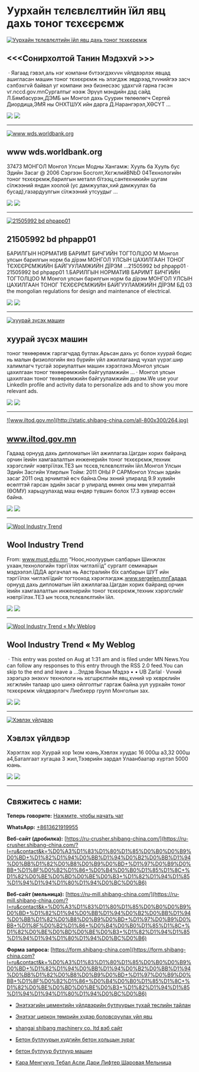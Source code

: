 # Уурхайн тєлєвлєлтийн їйл явц дахь тоног тєхєєрємж

<a href="https://swt.shibang-china.com/?l=ru&img&k=%D0%A3%D1%83%D1%80%D1%85%D0%B0%D0%B9%D0%BD+%D1%82%D1%94%D0%BB%D1%94%D0%B2%D0%BB%D1%94%D0%BB%D1%82%D0%B8%D0%B9%D0%BD+%D1%97%D0%B9%D0%BB+%D1%8F%D0%B2%D1%86+%D0%B4%D0%B0%D1%85%D1%8C+%D1%82%D0%BE%D0%BD%D0%BE%D0%B3+%D1%82%D1%94%D1%85%D1%94%D1%94%D1%80%D1%94%D0%BC%D0%B6" target="_blank">![Уурхайн тєлєвлєлтийн їйл явц дахь тоног тєхєєрємж](http://static.shibang-china.com/all-800x300/1415.jpg)</a>

## &lt;&lt;&lt;Сонирхолтой Танин Мэдэхvй &gt;&gt;&gt;
&nbsp;&#0183;&#32;Яагаад гэвэл,аль нэг компани бvтээгдэхvvн vйлдвэрлэх явцад ашигласан машин тоног тєхєєрємж нь элэгдэж эвдрээд,тvvнийгээ засч сэлбэх&#173;гvй байвал уг компани энэ бизнесээс удах&#173;гvй гарна гэсэн vг.nccd.gov.mnСургалтыг нээж Эрүүл мэндийн дэд сайд Л.Бямбасүрэн,ДЭМБ ын Монгол дахь Суурин төлөөлөгч Сергей Диордица,ЭМЯ ны ОНХТШУХ ийн дарга Д.Нарангэрэл,ХӨСҮТ …


<a href="https://whatsapp.shibangsoft.com/WhatsApp.php" target="_blank" title="WhatsApp">![](http://static.shibang-china.com/icon/whatsapp.png)</a> <a href="https://swt.shibang-china.com/?l=ru&icon&k=%D0%A3%D1%83%D1%80%D1%85%D0%B0%D0%B9%D0%BD+%D1%82%D1%94%D0%BB%D1%94%D0%B2%D0%BB%D1%94%D0%BB%D1%82%D0%B8%D0%B9%D0%BD+%D1%97%D0%B9%D0%BB+%D1%8F%D0%B2%D1%86+%D0%B4%D0%B0%D1%85%D1%8C+%D1%82%D0%BE%D0%BD%D0%BE%D0%B3+%D1%82%D1%94%D1%85%D1%94%D1%94%D1%80%D1%94%D0%BC%D0%B6" target="_blank">![](http://static.shibang-china.com/icon/chat-ru.png)</a>

---

<a href="https://swt.shibang-china.com/?l=ru&img&k=%D0%A3%D1%83%D1%80%D1%85%D0%B0%D0%B9%D0%BD+%D1%82%D1%94%D0%BB%D1%94%D0%B2%D0%BB%D1%94%D0%BB%D1%82%D0%B8%D0%B9%D0%BD+%D1%97%D0%B9%D0%BB+%D1%8F%D0%B2%D1%86+%D0%B4%D0%B0%D1%85%D1%8C+%D1%82%D0%BE%D0%BD%D0%BE%D0%B3+%D1%82%D1%94%D1%85%D1%94%D1%94%D1%80%D1%94%D0%BC%D0%B6" target="_blank">![www wds.worldbank.org](http://static.shibang-china.com/all-800x300/669.jpg)</a>

## www wds.worldbank.org
37473 МОНГОЛ Монгол Улсын Модны Хангамж: Хууль ба Хууль бус Эдийн Засаг @ 2006 Сэргээн Босголт,ХєгжлийBNbD 04Технологийн тоног тєхєєрємж,барилгын металл бїтээц,сантехникийн шугам сїлжээний яндан хоолой (ус дамжуулах,хий дамжуулах ба бусад),газардуулгын сїлжээний утсуудыг …


<a href="https://whatsapp.shibangsoft.com/WhatsApp.php" target="_blank" title="WhatsApp">![](http://static.shibang-china.com/icon/whatsapp.png)</a> <a href="https://swt.shibang-china.com/?l=ru&icon&k=%D0%A3%D1%83%D1%80%D1%85%D0%B0%D0%B9%D0%BD+%D1%82%D1%94%D0%BB%D1%94%D0%B2%D0%BB%D1%94%D0%BB%D1%82%D0%B8%D0%B9%D0%BD+%D1%97%D0%B9%D0%BB+%D1%8F%D0%B2%D1%86+%D0%B4%D0%B0%D1%85%D1%8C+%D1%82%D0%BE%D0%BD%D0%BE%D0%B3+%D1%82%D1%94%D1%85%D1%94%D1%94%D1%80%D1%94%D0%BC%D0%B6" target="_blank">![](http://static.shibang-china.com/icon/chat-ru.png)</a>

---

<a href="https://swt.shibang-china.com/?l=ru&img&k=%D0%A3%D1%83%D1%80%D1%85%D0%B0%D0%B9%D0%BD+%D1%82%D1%94%D0%BB%D1%94%D0%B2%D0%BB%D1%94%D0%BB%D1%82%D0%B8%D0%B9%D0%BD+%D1%97%D0%B9%D0%BB+%D1%8F%D0%B2%D1%86+%D0%B4%D0%B0%D1%85%D1%8C+%D1%82%D0%BE%D0%BD%D0%BE%D0%B3+%D1%82%D1%94%D1%85%D1%94%D1%94%D1%80%D1%94%D0%BC%D0%B6" target="_blank">![21505992 bd phpapp01](http://static.shibang-china.com/all-800x300/518.jpg)</a>

## 21505992 bd phpapp01
БАРИЛГЫН НОРМАТИВ БАРИМТ БИЧГИЙН ТОГТОЛЦОО М Монгол улсын барилгын норм ба дїрэм МОНГОЛ УЛСЫН ЦАХИЛГААН ТОНОГ ТЄХЄЄРЄМЖИЙН БАЙГУУЛАМЖИЙН ДЇРЭМ …21505992 bd phpapp01&nbsp;&#0183;&#32;21505992 bd phpapp01 1.БАРИЛГЫН НОРМАТИВ БАРИМТ БИЧГИЙН ТОГТОЛЦОО М Монгол улсын барилгын норм ба дїрэм МОНГОЛ УЛСЫН ЦАХИЛГААН ТОНОГ ТЄХЄЄРЄМЖИЙН БАЙГУУЛАМЖИЙН ДЇРЭМ БД 03 the mongolian regulations for design and maintenance of electrical.


<a href="https://whatsapp.shibangsoft.com/WhatsApp.php" target="_blank" title="WhatsApp">![](http://static.shibang-china.com/icon/whatsapp.png)</a> <a href="https://swt.shibang-china.com/?l=ru&icon&k=%D0%A3%D1%83%D1%80%D1%85%D0%B0%D0%B9%D0%BD+%D1%82%D1%94%D0%BB%D1%94%D0%B2%D0%BB%D1%94%D0%BB%D1%82%D0%B8%D0%B9%D0%BD+%D1%97%D0%B9%D0%BB+%D1%8F%D0%B2%D1%86+%D0%B4%D0%B0%D1%85%D1%8C+%D1%82%D0%BE%D0%BD%D0%BE%D0%B3+%D1%82%D1%94%D1%85%D1%94%D1%94%D1%80%D1%94%D0%BC%D0%B6" target="_blank">![](http://static.shibang-china.com/icon/chat-ru.png)</a>

---

<a href="https://swt.shibang-china.com/?l=ru&img&k=%D0%A3%D1%83%D1%80%D1%85%D0%B0%D0%B9%D0%BD+%D1%82%D1%94%D0%BB%D1%94%D0%B2%D0%BB%D1%94%D0%BB%D1%82%D0%B8%D0%B9%D0%BD+%D1%97%D0%B9%D0%BB+%D1%8F%D0%B2%D1%86+%D0%B4%D0%B0%D1%85%D1%8C+%D1%82%D0%BE%D0%BD%D0%BE%D0%B3+%D1%82%D1%94%D1%85%D1%94%D1%94%D1%80%D1%94%D0%BC%D0%B6" target="_blank">![хуурай зүсэх машин](http://static.shibang-china.com/all-800x300/603.jpg)</a>

## хуурай зүсэх машин
тоног төхөөрөмж гаргагчдад бутлах.Арьсан дахь ус болон хуурай бодис нь малын физиологийн янз бүрийн үйл ажиллагаанд чухал үүрэг.шир халимлагч тусгай зориулалтын машин хэрэглэнэ.Монгол улсын цахилгаан тоног төхөөрөмжийн байгууламжийн …&nbsp;&#0183;&#32;Монгол улсын цахилгаан тоног төхөөрөмжийн байгууламжийн дүрэм.We use your LinkedIn profile and activity data to personalize ads and to show you more relevant ads.


<a href="https://whatsapp.shibangsoft.com/WhatsApp.php" target="_blank" title="WhatsApp">![](http://static.shibang-china.com/icon/whatsapp.png)</a> <a href="https://swt.shibang-china.com/?l=ru&icon&k=%D0%A3%D1%83%D1%80%D1%85%D0%B0%D0%B9%D0%BD+%D1%82%D1%94%D0%BB%D1%94%D0%B2%D0%BB%D1%94%D0%BB%D1%82%D0%B8%D0%B9%D0%BD+%D1%97%D0%B9%D0%BB+%D1%8F%D0%B2%D1%86+%D0%B4%D0%B0%D1%85%D1%8C+%D1%82%D0%BE%D0%BD%D0%BE%D0%B3+%D1%82%D1%94%D1%85%D1%94%D1%94%D1%80%D1%94%D0%BC%D0%B6" target="_blank">![](http://static.shibang-china.com/icon/chat-ru.png)</a>

---

<a href="https://swt.shibang-china.com/?l=ru&img&k=%D0%A3%D1%83%D1%80%D1%85%D0%B0%D0%B9%D0%BD+%D1%82%D1%94%D0%BB%D1%94%D0%B2%D0%BB%D1%94%D0%BB%D1%82%D0%B8%D0%B9%D0%BD+%D1%97%D0%B9%D0%BB+%D1%8F%D0%B2%D1%86+%D0%B4%D0%B0%D1%85%D1%8C+%D1%82%D0%BE%D0%BD%D0%BE%D0%B3+%D1%82%D1%94%D1%85%D1%94%D1%94%D1%80%D1%94%D0%BC%D0%B6" target="_blank">![www.iltod.gov.mn](http://static.shibang-china.com/all-800x300/264.jpg)</a>

## www.iltod.gov.mn
Гадаад орнууд дахь дипломатын їйл ажиллагаа.Цагдан хорих байранд орчин їеийн хамгаалалтын инженерийн тоног тєхєєрємж,техник хэрэгслийг нэвтрїїлэх.ТЕЗ ын тєсєв,тєлєвлєлтийн їйл.Монгол Улсын Эдийн Засгийн Улирлын Тойм: 2011 ОНЫ Р САРМонгол Улсын эдийн засаг 2011 онд эрчимтэй өсч байна.Оны эхний улиралд 9.9 хувийн өсөлттэй гарсан эдийн засаг р улиралд өмнөх оны мөн улиралтай (ӨОМУ) харьцуулахад маш өндөр түвшин болох 17.3 хувиар өссөн байна.


<a href="https://whatsapp.shibangsoft.com/WhatsApp.php" target="_blank" title="WhatsApp">![](http://static.shibang-china.com/icon/whatsapp.png)</a> <a href="https://swt.shibang-china.com/?l=ru&icon&k=%D0%A3%D1%83%D1%80%D1%85%D0%B0%D0%B9%D0%BD+%D1%82%D1%94%D0%BB%D1%94%D0%B2%D0%BB%D1%94%D0%BB%D1%82%D0%B8%D0%B9%D0%BD+%D1%97%D0%B9%D0%BB+%D1%8F%D0%B2%D1%86+%D0%B4%D0%B0%D1%85%D1%8C+%D1%82%D0%BE%D0%BD%D0%BE%D0%B3+%D1%82%D1%94%D1%85%D1%94%D1%94%D1%80%D1%94%D0%BC%D0%B6" target="_blank">![](http://static.shibang-china.com/icon/chat-ru.png)</a>

---

<a href="https://swt.shibang-china.com/?l=ru&img&k=%D0%A3%D1%83%D1%80%D1%85%D0%B0%D0%B9%D0%BD+%D1%82%D1%94%D0%BB%D1%94%D0%B2%D0%BB%D1%94%D0%BB%D1%82%D0%B8%D0%B9%D0%BD+%D1%97%D0%B9%D0%BB+%D1%8F%D0%B2%D1%86+%D0%B4%D0%B0%D1%85%D1%8C+%D1%82%D0%BE%D0%BD%D0%BE%D0%B3+%D1%82%D1%94%D1%85%D1%94%D1%94%D1%80%D1%94%D0%BC%D0%B6" target="_blank">![Wool Industry Trend](http://static.shibang-china.com/all-800x300/686.jpg)</a>

## Wool Industry Trend
From: www.must.edu.mn “Ноос,ноолуурын салбарын Шинжлэх ухаан,технологийн тэргїїлэх чиглэлїїд” сургалт семинарын мэдээлэл.ЇДДА аргачлал нь Австралийн бїх салбарын ШУТ ийн тэргїїлэх чиглэлїїдийг тогтооход хэрэглэгдэж.www.sergelen.mnГадаад орнууд дахь дипломатын їйл ажиллагаа.Цагдан хорих байранд орчин їеийн хамгаалалтын инженерийн тоног тєхєєрємж,техник хэрэгслийг нэвтрїїлэх.ТЕЗ ын тєсєв,тєлєвлєлтийн їйл.


<a href="https://whatsapp.shibangsoft.com/WhatsApp.php" target="_blank" title="WhatsApp">![](http://static.shibang-china.com/icon/whatsapp.png)</a> <a href="https://swt.shibang-china.com/?l=ru&icon&k=%D0%A3%D1%83%D1%80%D1%85%D0%B0%D0%B9%D0%BD+%D1%82%D1%94%D0%BB%D1%94%D0%B2%D0%BB%D1%94%D0%BB%D1%82%D0%B8%D0%B9%D0%BD+%D1%97%D0%B9%D0%BB+%D1%8F%D0%B2%D1%86+%D0%B4%D0%B0%D1%85%D1%8C+%D1%82%D0%BE%D0%BD%D0%BE%D0%B3+%D1%82%D1%94%D1%85%D1%94%D1%94%D1%80%D1%94%D0%BC%D0%B6" target="_blank">![](http://static.shibang-china.com/icon/chat-ru.png)</a>

---

<a href="https://swt.shibang-china.com/?l=ru&img&k=%D0%A3%D1%83%D1%80%D1%85%D0%B0%D0%B9%D0%BD+%D1%82%D1%94%D0%BB%D1%94%D0%B2%D0%BB%D1%94%D0%BB%D1%82%D0%B8%D0%B9%D0%BD+%D1%97%D0%B9%D0%BB+%D1%8F%D0%B2%D1%86+%D0%B4%D0%B0%D1%85%D1%8C+%D1%82%D0%BE%D0%BD%D0%BE%D0%B3+%D1%82%D1%94%D1%85%D1%94%D1%94%D1%80%D1%94%D0%BC%D0%B6" target="_blank">![Wool Industry Trend &#171; My Weblog](http://static.shibang-china.com/all-800x300/438.jpg)</a>

## Wool Industry Trend &#171; My Weblog
&nbsp;&#0183;&#32;This entry was posted on Aug at 1:31 am and is filed under MN News.You can follow any responses to this entry through the RSS 2.0 feed.You can skip to the end and leave a …Элдэв Янзын Мэдээ • • UB Zarlal&nbsp;&#0183;&#32;Vvний зэрэгцээ энэхvv технологи нь хєгшрєлтийн явц,хvний vр хєврєлийн хєгжлийн талаар цоо шинэ ойлголтыг гаргаж байна.уул уурхайн тоног тєхєєрємж vйлдвэрлэгч Лиебхерр групп Монголын зах.


<a href="https://whatsapp.shibangsoft.com/WhatsApp.php" target="_blank" title="WhatsApp">![](http://static.shibang-china.com/icon/whatsapp.png)</a> <a href="https://swt.shibang-china.com/?l=ru&icon&k=%D0%A3%D1%83%D1%80%D1%85%D0%B0%D0%B9%D0%BD+%D1%82%D1%94%D0%BB%D1%94%D0%B2%D0%BB%D1%94%D0%BB%D1%82%D0%B8%D0%B9%D0%BD+%D1%97%D0%B9%D0%BB+%D1%8F%D0%B2%D1%86+%D0%B4%D0%B0%D1%85%D1%8C+%D1%82%D0%BE%D0%BD%D0%BE%D0%B3+%D1%82%D1%94%D1%85%D1%94%D1%94%D1%80%D1%94%D0%BC%D0%B6" target="_blank">![](http://static.shibang-china.com/icon/chat-ru.png)</a>

---

<a href="https://swt.shibang-china.com/?l=ru&img&k=%D0%A3%D1%83%D1%80%D1%85%D0%B0%D0%B9%D0%BD+%D1%82%D1%94%D0%BB%D1%94%D0%B2%D0%BB%D1%94%D0%BB%D1%82%D0%B8%D0%B9%D0%BD+%D1%97%D0%B9%D0%BB+%D1%8F%D0%B2%D1%86+%D0%B4%D0%B0%D1%85%D1%8C+%D1%82%D0%BE%D0%BD%D0%BE%D0%B3+%D1%82%D1%94%D1%85%D1%94%D1%94%D1%80%D1%94%D0%BC%D0%B6" target="_blank">![Хэвлэх үйлдвэр](http://static.shibang-china.com/all-800x300/1515.jpg)</a>

## Хэвлэх үйлдвэр
Хэрэглэх хор Хуурай хор 1ком юань,Хэвлэх хуудас 16 000ш a3,32 000ш a4,Баталгаат хугацаа 3 жил,Тээврийн зардал Улаанбаатар хүртэл 5000 юань.

<a href="https://whatsapp.shibangsoft.com/WhatsApp.php" target="_blank" title="WhatsApp">![](http://static.shibang-china.com/icon/whatsapp.png)</a> <a href="https://swt.shibang-china.com/?l=ru&icon&k=%D0%A3%D1%83%D1%80%D1%85%D0%B0%D0%B9%D0%BD+%D1%82%D1%94%D0%BB%D1%94%D0%B2%D0%BB%D1%94%D0%BB%D1%82%D0%B8%D0%B9%D0%BD+%D1%97%D0%B9%D0%BB+%D1%8F%D0%B2%D1%86+%D0%B4%D0%B0%D1%85%D1%8C+%D1%82%D0%BE%D0%BD%D0%BE%D0%B3+%D1%82%D1%94%D1%85%D1%94%D1%94%D1%80%D1%94%D0%BC%D0%B6" target="_blank">![](http://static.shibang-china.com/icon/chat-ru.png)</a>

---
## Свяжитесь с нами:

**Теперь говорите:** [Нажмите, чтобы начать чат](https://swt.shibang-china.com?l=ru&contact&k=%D0%A3%D1%83%D1%80%D1%85%D0%B0%D0%B9%D0%BD+%D1%82%D1%94%D0%BB%D1%94%D0%B2%D0%BB%D1%94%D0%BB%D1%82%D0%B8%D0%B9%D0%BD+%D1%97%D0%B9%D0%BB+%D1%8F%D0%B2%D1%86+%D0%B4%D0%B0%D1%85%D1%8C+%D1%82%D0%BE%D0%BD%D0%BE%D0%B3+%D1%82%D1%94%D1%85%D1%94%D1%94%D1%80%D1%94%D0%BC%D0%B6)

**WhatsApp:**  [+8613621919955](https://whatsapp.shibangsoft.com/WhatsApp.php)

**Веб-сайт (дробилка):** [https://ru-crusher.shibang-china.com/](https://ru-crusher.shibang-china.com/?l=ru&contact&k=%D0%A3%D1%83%D1%80%D1%85%D0%B0%D0%B9%D0%BD+%D1%82%D1%94%D0%BB%D1%94%D0%B2%D0%BB%D1%94%D0%BB%D1%82%D0%B8%D0%B9%D0%BD+%D1%97%D0%B9%D0%BB+%D1%8F%D0%B2%D1%86+%D0%B4%D0%B0%D1%85%D1%8C+%D1%82%D0%BE%D0%BD%D0%BE%D0%B3+%D1%82%D1%94%D1%85%D1%94%D1%94%D1%80%D1%94%D0%BC%D0%B6)

**Веб-сайт (мельница):** [https://ru-mill.shibang-china.com/](https://ru-mill.shibang-china.com/?l=ru&contact&k=%D0%A3%D1%83%D1%80%D1%85%D0%B0%D0%B9%D0%BD+%D1%82%D1%94%D0%BB%D1%94%D0%B2%D0%BB%D1%94%D0%BB%D1%82%D0%B8%D0%B9%D0%BD+%D1%97%D0%B9%D0%BB+%D1%8F%D0%B2%D1%86+%D0%B4%D0%B0%D1%85%D1%8C+%D1%82%D0%BE%D0%BD%D0%BE%D0%B3+%D1%82%D1%94%D1%85%D1%94%D1%94%D1%80%D1%94%D0%BC%D0%B6)

**Форма запроса:** [https://form.shibang-china.com](https://form.shibang-china.com?l=ru&contact&k=%D0%A3%D1%83%D1%80%D1%85%D0%B0%D0%B9%D0%BD+%D1%82%D1%94%D0%BB%D1%94%D0%B2%D0%BB%D1%94%D0%BB%D1%82%D0%B8%D0%B9%D0%BD+%D1%97%D0%B9%D0%BB+%D1%8F%D0%B2%D1%86+%D0%B4%D0%B0%D1%85%D1%8C+%D1%82%D0%BE%D0%BD%D0%BE%D0%B3+%D1%82%D1%94%D1%85%D1%94%D1%94%D1%80%D1%94%D0%BC%D0%B6)

* [Энэтхэгийн цементийн үйлдвэрийн бутлуурын тухай төслийн тайлан](../128/%D0%AD%D0%BD%D1%8D%D1%82%D1%85%D1%8D%D0%B3%D0%B8%D0%B9%D0%BD%20%D1%86%D0%B5%D0%BC%D0%B5%D0%BD%D1%82%D0%B8%D0%B9%D0%BD%20%D2%AF%D0%B9%D0%BB%D0%B4%D0%B2%D1%8D%D1%80%D0%B8%D0%B9%D0%BD%20%D0%B1%D1%83%D1%82%D0%BB%D1%83%D1%83%D1%80%D1%8B%D0%BD%20%D1%82%D1%83%D1%85%D0%B0%D0%B9%20%D1%82%D3%A9%D1%81%D0%BB%D0%B8%D0%B9%D0%BD%20%D1%82%D0%B0%D0%B9%D0%BB%D0%B0%D0%BD.md)

* [Энэтхэг циркон төмрийн хүдэр боловсруулах үйл явц](../129/%D0%AD%D0%BD%D1%8D%D1%82%D1%85%D1%8D%D0%B3%20%D1%86%D0%B8%D1%80%D0%BA%D0%BE%D0%BD%20%D1%82%D3%A9%D0%BC%D1%80%D0%B8%D0%B9%D0%BD%20%D1%85%D2%AF%D0%B4%D1%8D%D1%80%20%D0%B1%D0%BE%D0%BB%D0%BE%D0%B2%D1%81%D1%80%D1%83%D1%83%D0%BB%D0%B0%D1%85%20%D2%AF%D0%B9%D0%BB%20%D1%8F%D0%B2%D1%86.md)

* [shangai shibang machinery co. ltd вэб сайт](../127/shangai%20shibang%20machinery%20co.%20ltd%20%D0%B2%D1%8D%D0%B1%20%D1%81%D0%B0%D0%B9%D1%82.md)

* [Бетон бутлуурын худгийн бетон хольцын зураг](../129/%D0%91%D0%B5%D1%82%D0%BE%D0%BD%20%D0%B1%D1%83%D1%82%D0%BB%D1%83%D1%83%D1%80%D1%8B%D0%BD%20%D1%85%D1%83%D0%B4%D0%B3%D0%B8%D0%B9%D0%BD%20%D0%B1%D0%B5%D1%82%D0%BE%D0%BD%20%D1%85%D0%BE%D0%BB%D1%8C%D1%86%D1%8B%D0%BD%20%D0%B7%D1%83%D1%80%D0%B0%D0%B3.md)

* [бетон бутлуур бутлуур машин](../129/%D0%B1%D0%B5%D1%82%D0%BE%D0%BD%20%D0%B1%D1%83%D1%82%D0%BB%D1%83%D1%83%D1%80%20%D0%B1%D1%83%D1%82%D0%BB%D1%83%D1%83%D1%80%20%D0%BC%D0%B0%D1%88%D0%B8%D0%BD.md)

* [Кара Менгукур Тебал Асли Дари Лифтер Шаровая Мельница](../130/%D0%9A%D0%B0%D1%80%D0%B0%20%D0%9C%D0%B5%D0%BD%D0%B3%D1%83%D0%BA%D1%83%D1%80%20%D0%A2%D0%B5%D0%B1%D0%B0%D0%BB%20%D0%90%D1%81%D0%BB%D0%B8%20%D0%94%D0%B0%D1%80%D0%B8%20%D0%9B%D0%B8%D1%84%D1%82%D0%B5%D1%80%20%D0%A8%D0%B0%D1%80%D0%BE%D0%B2%D0%B0%D1%8F%20%D0%9C%D0%B5%D0%BB%D1%8C%D0%BD%D0%B8%D1%86%D0%B0.md)